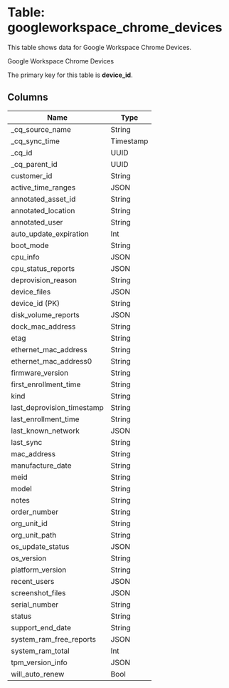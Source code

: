 # Table: googleworkspace_chrome_devices

This table shows data for Google Workspace Chrome Devices.

Google Workspace Chrome Devices

The primary key for this table is **device_id**.

## Columns

| Name          | Type          |
| ------------- | ------------- |
|_cq_source_name|String|
|_cq_sync_time|Timestamp|
|_cq_id|UUID|
|_cq_parent_id|UUID|
|customer_id|String|
|active_time_ranges|JSON|
|annotated_asset_id|String|
|annotated_location|String|
|annotated_user|String|
|auto_update_expiration|Int|
|boot_mode|String|
|cpu_info|JSON|
|cpu_status_reports|JSON|
|deprovision_reason|String|
|device_files|JSON|
|device_id (PK)|String|
|disk_volume_reports|JSON|
|dock_mac_address|String|
|etag|String|
|ethernet_mac_address|String|
|ethernet_mac_address0|String|
|firmware_version|String|
|first_enrollment_time|String|
|kind|String|
|last_deprovision_timestamp|String|
|last_enrollment_time|String|
|last_known_network|JSON|
|last_sync|String|
|mac_address|String|
|manufacture_date|String|
|meid|String|
|model|String|
|notes|String|
|order_number|String|
|org_unit_id|String|
|org_unit_path|String|
|os_update_status|JSON|
|os_version|String|
|platform_version|String|
|recent_users|JSON|
|screenshot_files|JSON|
|serial_number|String|
|status|String|
|support_end_date|String|
|system_ram_free_reports|JSON|
|system_ram_total|Int|
|tpm_version_info|JSON|
|will_auto_renew|Bool|